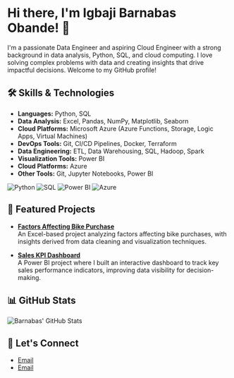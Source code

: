 # Hi there, I'm Igbaji Barnabas Obande! 👋

I'm a passionate Data Engineer and aspiring Cloud Engineer with a strong background in data analysis, Python, SQL, and cloud computing. I love solving complex problems with data and creating insights that drive impactful decisions. Welcome to my GitHub profile!

## 🛠️ Skills & Technologies

- **Languages:** Python, SQL
- **Data Analysis:** Excel, Pandas, NumPy, Matplotlib, Seaborn
- **Cloud Platforms:** Microsoft Azure (Azure Functions, Storage, Logic Apps, Virtual Machines)
- **DevOps Tools:** Git, CI/CD Pipelines, Docker, Terraform
- **Data Engineering:** ETL, Data Warehousing, SQL, Hadoop, Spark
- **Visualization Tools:** Power BI
- **Cloud Platforms:** Azure
- **Other Tools:** Git, Jupyter Notebooks, Power BI

![Python](https://img.shields.io/badge/Python-3776AB?style=for-the-badge&logo=python&logoColor=white)
![SQL](https://img.shields.io/badge/SQL-007396?style=for-the-badge&logo=MySQL&logoColor=white)
![Power BI](https://img.shields.io/badge/PowerBI-F2C811?style=for-the-badge&logo=PowerBI&logoColor=black)
![Azure](https://img.shields.io/badge/Microsoft_Azure-0089D6?style=for-the-badge&logo=microsoft-azure&logoColor=white)

## 🌟 Featured Projects

- **[Factors Affecting Bike Purchase](https://github.com/mycloudbio/Barnabas-Obande-the-Analyst/blob/main/Project%20to%20Check%20Factors%20Affecting%20Bike%20Purchase.xlsx)**  
  An Excel-based project analyzing factors affecting bike purchases, with insights derived from data cleaning and visualization techniques.

- **[Sales KPI Dashboard](https://github.com/mycloudbio/Barnabas-Obande-the-Analyst/blob/main/Sales%20KPI.pbix)**  
  A Power BI project where I built an interactive dashboard to track key sales performance indicators, improving data visibility for decision-making.

## 📊 GitHub Stats

![Barnabas' GitHub Stats](https://github-readme-stats.vercel.app/api?username=yourusername&show_icons=true&theme=radical)

## 🤝 Let's Connect

- [Email](mailto:igbajiobande@outlook.com)
- [Email](mailto:barnabasobande2010@gmail.com)



